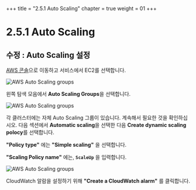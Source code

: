 +++
title = "2.5.1 Auto Scaling"
chapter = true
weight = 01
+++

# 2.5.1 Auto Scaling
## 수정 : Auto Scaling 설정

[AWS 콘솔](https://console.aws.amazon.com/ec2/v2/home?region=us-east-1#Home:)으로 이동하고 서비스에서 EC2를 선택합니다.

![AWS Auto Scaling groups](/images/aws_auto_scaling.png)

왼쪽 탐색 모음에서 **Auto Scaling Groups**을 선택합니다.

![AWS Auto Scaling groups](/images/aws_automatic_scaling.png) 

각 클러스터에는 자체 Auto Scaling 그룹이 있습니다. 계속해서 필요한 것을 확인하십시오. 다음 섹션에서 **Automatic scaling**을 선택한 다음 **Create dynamic scaling polocy**를 선택합니다.

**"Policy type"** 에는  **"Simple scaling"** 을 선택합니다.

**"Scaling Policy name"** 에는,  **`ScaleUp`** 을 입력합니다.

![AWS Auto Scaling groups](/images/aws_create_scaling_policy_prework.png) 

CloudWatch 알람을 설정하기 위해 **"Create a CloudWatch alarm"** 를 클릭합니다.

